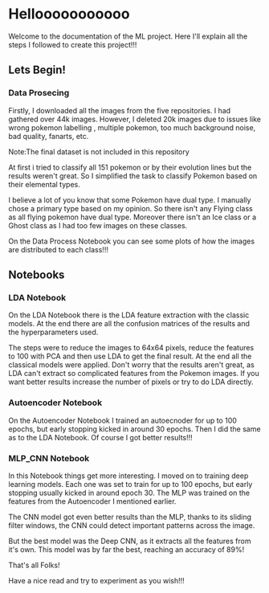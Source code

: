 # Hellooooooooooo

Welcome to the documentation of the ML project.
Here I'll explain all the steps I followed to create this project!!!

## Lets Begin!

### Data Prosecing 

Firstly, I downloaded all the images from the five repositories. I had gathered over 44k images.
However, I deleted 20k images due to issues like wrong pokemon labelling , multiple pokemon, too much background noise, bad quality, fanarts, etc.

Note:The final dataset is not included in this repository

At first i tried to classify all 151 pokemon or by their evolution lines but the results weren't great.
So I simplified the task to classify Pokemon based on their elemental types.

I believe a lot of you know that some Pokemon have dual type. I manually chose a primary type based on my opinion.
So there isn't any Flying class as all flying pokemon have dual type. Moreover there isn't an Ice class or a Ghost class as I had too few images on these classes. 

On the Data Process Notebook you can see some plots of how the images are distributed to each class!!!

## Notebooks

### LDA Notebook

On the LDA Notebook there is the LDA feature extraction with the classic models. At the end there are all the confusion matrices of the results and the hyperparameters used.

The steps were to reduce the images to 64x64 pixels, reduce the features to 100 with PCA and then use LDA to get the final result. At the end all the classical models were applied.
Don't worry that the results aren't great, as LDA can't extract so complicated features from the Pokemon images.
If you want better results increase the number of pixels or try to do LDA directly.

### Autoencoder Notebook

On the Autoencoder Notebook I trained an autoecnoder for up to 100 epochs, but early stopping kicked in around 30 epochs.
Then I did the same as to the LDA Notebook. Of course I got better results!!!

### MLP_CNN Notebook

In this Notebook things get more interesting. I moved on to training deep learning models. Each one was set to train for up to 100 epochs, but early stopping usually kicked in around epoch 30.
The MLP was trained on the features from the Autoencoder I mentioned earlier. 

The CNN model got even better results than the MLP, thanks to its sliding filter windows, the CNN could detect important patterns across the image.

But the best model was the Deep CNN, as it extracts all the features from it's own. This model was by far the best, reaching an accuracy of 89%! 

That's all Folks!

Have a nice read and try to experiment as you wish!!!
